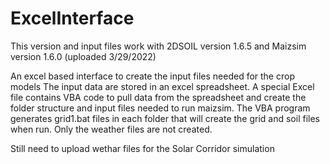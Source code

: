 # ExcelInterface
This version and input files work with 2DSOIL version 1.6.5 and Maizsim version 1.6.0 (uploaded 3/29/2022)

An excel based interface to create the input files needed for the crop models 
The input data are stored in an excel spreadsheet. A special Excel file contains VBA code to pull data from the spreadsheet and create the folder structure and input files needed to run maizsim. The VBA program generates grid1.bat files in each folder that will create the grid and soil files when run. Only the weather files are not created. 

Still need to upload wethar files for the Solar Corridor simulation
